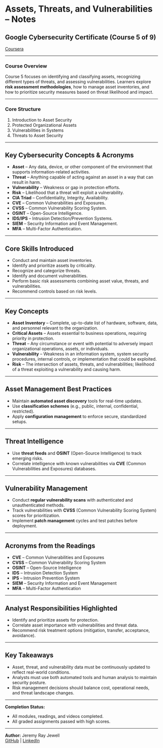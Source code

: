 # Assets, Threats, and Vulnerabilities – Notes  

## Google Cybersecurity Certificate (Course 5 of 9) 

[Coursera](https://www.coursera.org/learn/assets-threats-and-vulnerabilities/home/welcome)

---

### **Course Overview**
Course 5 focuses on identifying and classifying assets, recognizing different types of threats, and assessing vulnerabilities. Learners explore **risk assessment methodologies**, how to manage asset inventories, and how to prioritize security measures based on threat likelihood and impact.

---

### **Core Structure**
1. Introduction to Asset Security
2. Protected Organizational Assets
3. Vulnerabilities in Systems
4. Threats to Asset Security

---

## **Key Cybersecurity Concepts & Acronyms**
- **Asset** – Any data, device, or other component of the environment that supports information-related activities.
- **Threat** – Anything capable of acting against an asset in a way that can result in harm.
- **Vulnerability** – Weakness or gap in protection efforts.
- **Risk** – Likelihood that a threat will exploit a vulnerability.
- **CIA Triad** – Confidentiality, Integrity, Availability.
- **CVE** – Common Vulnerabilities and Exposures.
- **CVSS** – Common Vulnerability Scoring System.
- **OSINT** – Open-Source Intelligence.
- **IDS/IPS** – Intrusion Detection/Prevention Systems.
- **SIEM** – Security Information and Event Management.
- **MFA** – Multi-Factor Authentication.

---

## **Core Skills Introduced**
- Conduct and maintain asset inventories.
- Identify and prioritize assets by criticality.
- Recognize and categorize threats.
- Identify and document vulnerabilities.
- Perform basic risk assessments combining asset value, threats, and vulnerabilities.
- Recommend controls based on risk levels.

---

## Key Concepts
- **Asset Inventory** – Complete, up-to-date list of hardware, software, data, and personnel relevant to the organization.
- **Critical Assets** – Assets essential to business operations, requiring priority in protection.
- **Threat** – Any circumstance or event with potential to adversely impact organizational operations, assets, or individuals.
- **Vulnerability** – Weakness in an information system, system security procedures, internal controls, or implementation that could be exploited.
- **Risk** – The intersection of assets, threats, and vulnerabilities; likelihood of a threat exploiting a vulnerability and causing harm.

---

## Asset Management Best Practices
- Maintain **automated asset discovery** tools for real-time updates.
- Use **classification schemes** (e.g., public, internal, confidential, restricted).
- Apply **configuration management** to enforce secure, standardized setups.

---

## Threat Intelligence
- Use **threat feeds** and **OSINT** (Open-Source Intelligence) to track emerging risks.
- Correlate intelligence with known vulnerabilities via **CVE** (Common Vulnerabilities and Exposures) databases.

---

## Vulnerability Management
- Conduct **regular vulnerability scans** with authenticated and unauthenticated methods.
- Track vulnerabilities with **CVSS** (Common Vulnerability Scoring System) scores for prioritization.
- Implement **patch management** cycles and test patches before deployment.

---

## Acronyms from the Readings
- **CVE** – Common Vulnerabilities and Exposures
- **CVSS** – Common Vulnerability Scoring System
- **OSINT** – Open-Source Intelligence
- **IDS** – Intrusion Detection System
- **IPS** – Intrusion Prevention System
- **SIEM** – Security Information and Event Management
- **MFA** – Multi-Factor Authentication

---

## Analyst Responsibilities Highlighted
- Identify and prioritize assets for protection.
- Correlate asset importance with vulnerabilities and threat data.
- Recommend risk treatment options (mitigation, transfer, acceptance, avoidance).

---

## **Key Takeaways**
- Asset, threat, and vulnerability data must be continuously updated to reflect real-world conditions.
- Analysts must use both automated tools and human analysis to maintain security posture.
- Risk management decisions should balance cost, operational needs, and threat landscape changes.

---

**Completion Status:**
- All modules, readings, and videos completed.
- All graded assignments passed with high scores.

---

**Author:** Jeremy Ray Jewell  
[GitHub](https://github.com/jeremyrayjewell) | [LinkedIn](https://www.linkedin.com/in/jeremyrayjewell)
